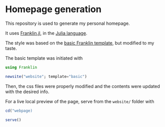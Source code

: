 # Homepage generation

This repository is used to generate my personal homepage.

It uses [Franklin.jl](https://github.com/tlienart/Franklin.jl), in the [Julia language](https://julialang.org).

The style was based on the [basic Franklin template](), but modified to my taste.

The basic template was initiated with

```julia
using Franklin

newsite("website"; template="basic")
```

Then, the css files were properly modified and the contents were updated with the desired info.

For a live local preview of the page, serve from the `website/` folder with

```julia
cd("webpage)

serve()
```

